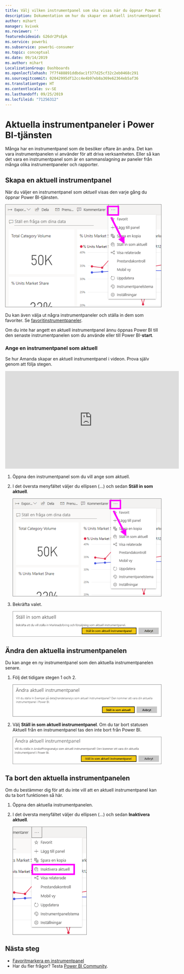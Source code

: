 ```yaml
---
title: Välj vilken instrumentpanel som ska visas när du öppnar Power BI-tjänsten
description: Dokumentation om hur du skapar en aktuell instrumentpanel i Power BI-tjänsten
author: mihart
manager: kvivek
ms.reviewer: ''
featuredvideoid: G26dr2PsEpk
ms.service: powerbi
ms.subservice: powerbi-consumer
ms.topic: conceptual
ms.date: 09/14/2019
ms.author: mihart
LocalizationGroup: Dashboards
ms.openlocfilehash: 7f7f488891ddbdac1f377d25cf32c2eb0468c291
ms.sourcegitcommit: 02042995df12cc4e4b97eb8a369e62364eb5af36
ms.translationtype: HT
ms.contentlocale: sv-SE
ms.lasthandoff: 09/25/2019
ms.locfileid: "71256312"
---
```

# <a name="featured-dashboards-in-the-power-bi-service"></a>Aktuella instrumentpaneler i Power BI-tjänsten
Många har en instrumentpanel som de besöker oftare än andra. Det kan vara instrumentpanelen vi använder för att driva verksamheten. Eller så kan det vara en instrumentpanel som är en sammanslagning av paneler från många olika instrumentpaneler och rapporter.

## <a name="create-a-featured-dashboard"></a>Skapa en aktuell instrumentpanel
När du väljer en instrumentpanel som *aktuell* visas den varje gång du öppnar Power BI-tjänsten. 

![Ikonen Ange som aktuell](./media/end-user-featured/power-bi-dropdown.png)

Du kan även välja ut några instrumentpaneler och ställa in dem som favoriter. Se [favoritinstrumentpaneler](end-user-favorite.md).

Om du inte har angett en aktuell instrumentpanel ännu öppnas Power BI till den senaste instrumentpanelen som du använde eller till Power BI-**start**. 

### <a name="set-a-dashboard-as-featured"></a>Ange en instrumentpanel som aktuell
Se hur Amanda skapar en aktuell instrumentpanel i videon. Prova själv genom att följa stegen.

<iframe width="560" height="315" src="https://www.youtube.com/embed/G26dr2PsEpk" frameborder="0" allowfullscreen></iframe>


1. Öppna den instrumentpanel som du vill ange som aktuell. 
2. I det översta menyfältet väljer du ellipsen (…) och sedan **Ställ in som aktuell**. 
   
    ![Ikonen Ange som aktuell](./media/end-user-featured/power-bi-dropdown.png)
3. Bekräfta valet.
   
    ![Ställ in aktuell instrumentpanel](./media/end-user-featured/power-bi-featured-confirm.png)

## <a name="change-the-featured-dashboard"></a>Ändra den aktuella instrumentpanelen
Du kan ange en ny instrumentpanel som den aktuella instrumentpanelen senare.

1. Följ det tidigare stegen 1 och 2.
   
    ![Fönstret Ändra den aktuella instrumentpanelen](./media/end-user-featured/power-bi-change-feature.png)
2. Välj **Ställ in som aktuell instrumentpanel**. Om du tar bort statusen Aktuell från en instrumentpanel tas den inte bort från Power BI. 
   
    ![Meddelande som anger att åtgärden lyckades](./media/end-user-featured/power-bi-unfeature-new.png)

## <a name="remove-the-featured-dashboard"></a>Ta bort den aktuella instrumentpanelen
Om du bestämmer dig för att du inte vill att en aktuell instrumentpanel kan du ta bort funktionen så här.

1. Öppna den aktuella instrumentpanelen.
2. I det översta menyfältet väljer du ellipsen (…) och sedan **Inaktivera aktuell**.

    ![Inaktivera vald aktuell instrumentpanel](./media/end-user-featured/power-bi-unfeature-newer.png)
   
## <a name="next-steps"></a>Nästa steg
- [Favoritmarkera en instrumentpanel](end-user-favorite.md)
- Har du fler frågor? Testa [Power BI Community](http://community.powerbi.com/).

